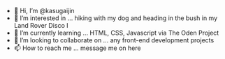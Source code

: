 - 👋 Hi, I’m @kasugaijin
- 👀 I’m interested in ... hiking with my dog and heading in the bush in my Land Rover Disco I
- 🌱 I’m currently learning ... HTML, CSS, Javascript via The Oden Project
- 💞️ I’m looking to collaborate on ... any front-end development projects
- 📫 How to reach me ... message me on here

<!---
kasugaijin/kasugaijin is a ✨ special ✨ repository because its `README.md` (this file) appears on your GitHub profile.
You can click the Preview link to take a look at your changes.
--->
